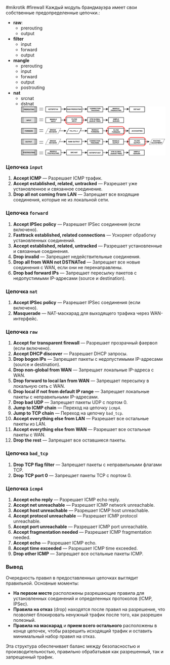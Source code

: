 #mikrotik #firewall 
Каждый модуль брандмауэра имеет свои собственные предопределенные цепочки.:
- **raw**:
    - prerouting
    - output
- **filter**
    - input
    - forward
    - output
- **mangle**
    - prerouting
    - input
    - forward
    - output
    - postrouting
- **nat**
    - srcnat
    - dstnat
![](files/Pfd1.png)


### Цепочка `input`

1. **Accept ICMP** — Разрешает ICMP трафик.
2. **Accept established, related, untracked** — Разрешает уже установленное и связанное соединение.
3. **Drop all not coming from LAN** — Запрещает все входящие соединения, которые не из локальной сети.

### Цепочка `forward`

1. **Accept IPSec policy** — Разрешает IPSec соединения (если включено).
2. **Fasttrack established, related connections** — Ускоряет обработку установленных соединений.
3. **Accept established, related, untracked** — Разрешает установленные и связанные соединения.
4. **Drop invalid** — Запрещает недействительные соединения.
5. **Drop all from WAN not DSTNATed** — Запрещает все новые соединения с WAN, если они не перенаправлены.
6. **Drop bad forward IPs** — Запрещает пересылку пакетов с недопустимыми IP-адресами (source и destination).

### Цепочка `nat`

1. **Accept IPSec policy** — Разрешает IPSec соединения (если включено).
2. **Masquerade** — NAT-маскарад для выходящего трафика через WAN-интерфейс.

### Цепочка `raw`

1. **Accept for transparent firewall** — Разрешает прозрачный фаервол (если включено).
2. **Accept DHCP discover** — Разрешает DHCP запросы.
3. **Drop bogon IPs** — Запрещает пакеты с недопустимыми IP-адресами (source и destination).
4. **Drop non-global from WAN** — Запрещает локальные IP-адреса с WAN.
5. **Drop forward to local lan from WAN** — Запрещает пересылку в локальную сеть с WAN.
6. **Drop local if not from default IP range** — Запрещает локальные пакеты с неправильными IP-адресами.
7. **Drop bad UDP** — Запрещает пакеты UDP с портом 0.
8. **Jump to ICMP chain** — Переход на цепочку `icmp4`.
9. **Jump to TCP chain** — Переход на цепочку `bad_tcp`.
10. **Accept everything else from LAN** — Разрешает все остальные пакеты из LAN.
11. **Accept everything else from WAN** — Разрешает все остальные пакеты с WAN.
12. **Drop the rest** — Запрещает все оставшиеся пакеты.

### Цепочка `bad_tcp`

1. **Drop TCP flag filter** — Запрещает пакеты с неправильными флагами TCP.
2. **Drop TCP port 0** — Запрещает пакеты TCP с портом 0.

### Цепочка `icmp4`

1. **Accept echo reply** — Разрешает ICMP echo reply.
2. **Accept net unreachable** — Разрешает ICMP network unreachable.
3. **Accept host unreachable** — Разрешает ICMP host unreachable.
4. **Accept protocol unreachable** — Разрешает ICMP protocol unreachable.
5. **Accept port unreachable** — Разрешает ICMP port unreachable.
6. **Accept fragmentation needed** — Разрешает ICMP fragmentation needed.
7. **Accept echo** — Разрешает ICMP echo.
8. **Accept time exceeded** — Разрешает ICMP time exceeded.
9. **Drop other ICMP** — Запрещает все остальные пакеты ICMP.

### Вывод

Очередность правил в предоставленных цепочках выглядит правильной. Основные моменты:

- **На первом месте** расположены разрешающие правила для установленных соединений и определенных протоколов (ICMP, IPSec).
- **Правила на отказ** (drop) находятся после правил на разрешение, что позволяет блокировать ненужный трафик после того, как разрешен полезный.
- **Правила на маскарад** и **прием всего остального** расположены в конце цепочек, чтобы разрешить исходящий трафик и оставить минимальный набор правил на отказ.

Эта структура обеспечивает баланс между безопасностью и производительностью, правильно обрабатывая как разрешенный, так и запрещенный трафик.